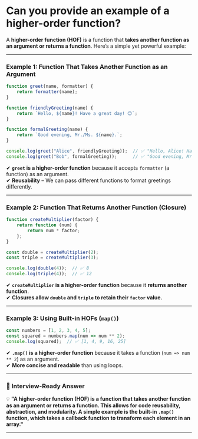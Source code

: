 # Can you provide an example of a higher-order function?

A **higher-order function (HOF)** is a function that **takes another function as an argument or returns a function**. Here’s a simple yet powerful example:

---

### **Example 1: Function That Takes Another Function as an Argument**
```javascript
function greet(name, formatter) {
    return formatter(name);
}

function friendlyGreeting(name) {
    return `Hello, ${name}! Have a great day! 😊`;
}

function formalGreeting(name) {
    return `Good evening, Mr./Ms. ${name}.`;
}

console.log(greet("Alice", friendlyGreeting));  // ✅ "Hello, Alice! Have a great day! 😊"
console.log(greet("Bob", formalGreeting));      // ✅ "Good evening, Mr./Ms. Bob."
```
✔ **`greet` is a higher-order function** because it accepts `formatter` (a function) as an argument.  
✔ **Reusability** – We can pass different functions to format greetings differently.

---

### **Example 2: Function That Returns Another Function (Closure)**
```javascript
function createMultiplier(factor) {
    return function (num) {
        return num * factor;
    };
}

const double = createMultiplier(2);
const triple = createMultiplier(3);

console.log(double(4));  // ✅ 8
console.log(triple(4));  // ✅ 12
```
✔ **`createMultiplier` is a higher-order function** because it **returns another function**.  
✔ **Closures allow `double` and `triple` to retain their `factor` value.**

---

### **Example 3: Using Built-in HOFs (`map()`)**
```javascript
const numbers = [1, 2, 3, 4, 5];
const squared = numbers.map(num => num ** 2);
console.log(squared);  // ✅ [1, 4, 9, 16, 25]
```
✔ **`.map()` is a higher-order function** because it takes a function (`num => num ** 2`) as an argument.  
✔ **More concise and readable** than using loops.

---

### **📌 Interview-Ready Answer**
💡 **"A higher-order function (HOF) is a function that takes another function as an argument or returns a function. This allows for code reusability, abstraction, and modularity. A simple example is the built-in `.map()` function, which takes a callback function to transform each element in an array."**  

---
